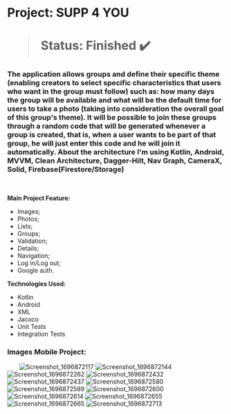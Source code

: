 <h1> Project: SUPP 4 YOU <h1> 

  > Status: Finished ✔️
  
  ### The application allows groups and define their specific theme (enabling creators to select specific characteristics that users who want in the group must follow) such as: how many days the group will be available and what will be the default time for users to take a photo (taking into consideration the overall goal of this group's theme). It will be possible to join these groups through a random code that will be generated whenever a group is created, that is, when a user wants to be part of that group, he will just enter this code and he will join it automatically. About the architecture I'm using Kotlin, Android, MVVM, Clean Architecture, Dagger-Hilt, Nav Graph, CameraX, Solid, Firebase(Firestore/Storage)
  
  <br>
  
  <strong> Main Project Feature: </strong>
  + Images;
  + Photos;
  + Lists;
  + Groups;
  + Validation;
  + Details;
  + Navigation;
  + Log in/Log out;
  + Google auth.
  
  <strong>Technologies Used: </strong>
   + Kotlin
   + Android
   + XML
   + Jacoco
   + Unit Tests
   + Integration Tests
  
   ### Images Mobile Project:
  
&nbsp;&nbsp;&nbsp;&nbsp;&nbsp;&nbsp;
![Screenshot_1696872117](https://github.com/gugapadilha/supp4you-app/assets/79876042/27f2487f-0f5d-4153-b55a-8d389492b790)
![Screenshot_1696872144](https://github.com/gugapadilha/supp4you-app/assets/79876042/3f4edb95-2a76-4a66-a990-fa45e424575f)
![Screenshot_1696872262](https://github.com/gugapadilha/supp4you-app/assets/79876042/741cff33-f0b7-48d7-9c67-68e1274369b9)
![Screenshot_1696872432](https://github.com/gugapadilha/supp4you-app/assets/79876042/16ad236d-91a4-477f-8b29-219d88e220fe)
![Screenshot_1696872437](https://github.com/gugapadilha/supp4you-app/assets/79876042/4f38dcae-e578-408f-a36b-dd7903223433)
![Screenshot_1696872580](https://github.com/gugapadilha/supp4you-app/assets/79876042/226b259b-aecc-4832-99b3-b8585548c33c)
![Screenshot_1696872589](https://github.com/gugapadilha/supp4you-app/assets/79876042/f14e77ea-33da-48e4-8d8f-8486f553ab8d)
![Screenshot_1696872600](https://github.com/gugapadilha/supp4you-app/assets/79876042/59198eef-9189-4921-a132-aca58e380ab1)
![Screenshot_1696872614](https://github.com/gugapadilha/supp4you-app/assets/79876042/d85081df-9272-45a9-b56b-f903aefc3d10)
![Screenshot_1696872655](https://github.com/gugapadilha/supp4you-app/assets/79876042/f4dc0150-8bd5-4771-9577-a346f1251b31)
![Screenshot_1696872665](https://github.com/gugapadilha/supp4you-app/assets/79876042/425303a4-9a86-4030-a5cd-f1394f39752b)
![Screenshot_1696872713](https://github.com/gugapadilha/supp4you-app/assets/79876042/36f0fc32-a561-4e15-adb8-d6f3a703617a)
